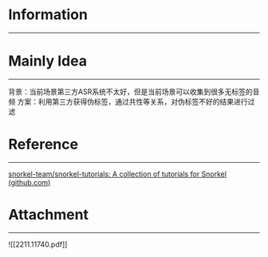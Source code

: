 # Information
---


# Mainly Idea
---
背景：当前场景第三方ASR系统不太好，但是当前场景可以收集到很多无标签的音频
方案：利用第三方获得伪标签，通过共性等关系，对伪标签不好的结果进行过滤

# Reference
---
[snorkel-team/snorkel-tutorials: A collection of tutorials for Snorkel (github.com)](https://github.com/snorkel-team/snorkel-tutorials)

# Attachment
---
![[2211.11740.pdf]]